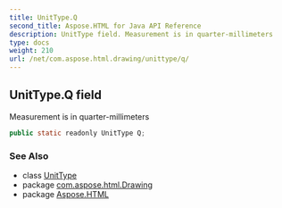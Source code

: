 ```yaml
---
title: UnitType.Q
second_title: Aspose.HTML for Java API Reference
description: UnitType field. Measurement is in quarter-millimeters
type: docs
weight: 210
url: /net/com.aspose.html.drawing/unittype/q/
---
```

## UnitType.Q field

Measurement is in quarter-millimeters

```java
public static readonly UnitType Q;
```

### See Also

* class [UnitType](../)
* package [com.aspose.html.Drawing](../../unittype/)
* package [Aspose.HTML](../../../)
